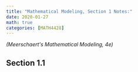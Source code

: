 ```yaml
---
title: "Mathematical Modeling, Section 1 Notes:"
date: 2020-01-27
math: true 
categories: [MATH4428]
---
```


*(Meerschaert's Mathematical Modeling, 4e)*

## Section 1.1